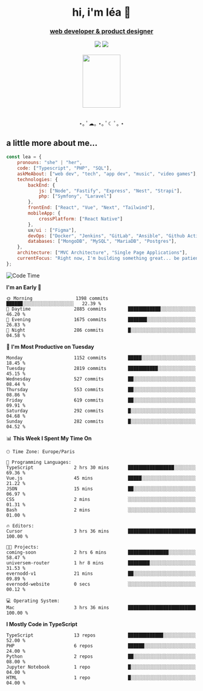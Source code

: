 <h1 align="center">hi, i'm léa 🌙</h1>
<h3 align="center"><ins>web developer & product designer</ins></h3>  
<div align="center">
  <a href="https://www.linkedin.com/in/lea-reiter22/"><img src="https://img.shields.io/badge/LinkedIn-0077B5?style=for-the-badge&logo=linkedin&logoColor=white"/></a>
  <a href="mailto:lea.reiter@outlook.fr"><img src="https://img.shields.io/badge/Contact-2A2A2A?style=for-the-badge&logo=minutemailer&logoColor=white"/></a>
</div>
<br>
  <div align="center">  <img src="https://github.com/xmnchild/xmnchild/blob/main/1702415560_StardewValleyHappyGreyCat.png" height="140" width="100"/>
</div>
<br>
  <p align="center">
                 ⋆｡ ﾟ☁︎｡ ⋆｡ ﾟ☾ ﾟ｡ ⋆
  </p>
  <h2>a little more about me...</h2>
  
```js
const lea = {
    pronouns: "she" | "her",
    code: ["Typescript", "PHP", "SQL"],
    askMeAbout: ["web dev", "tech", "app dev", "music", "video games"],
    technologies: {
        backEnd: {
            js: ["Node", "Fastify", "Express", "Nest", "Strapi"],
            php: ["Symfony", "Laravel"]
        },
        frontEnd: ["React", "Vue", "Next", "Tailwind"],
        mobileApp: {
            crossPlatform: ["React Native"]
        },
        ux/ui : ["Figma"],
        devOps: ["Docker", "Jenkins", "GitLab", "Ansible", "Github Actions"],
        databases: ["MongoDB", "MySQL", "MariaDB", "Postgres"],
    },
    architecture: ["MVC Architecture", "Single Page Applications"],
    currentFocus: "Right now, I'm building something great... be patient.",
};
```
<!--START_SECTION:waka-->
![Code Time](http://img.shields.io/badge/Code%20Time-481%20hrs%2031%20mins-blue)

**I'm an Early 🐤** 

```text
🌞 Morning                1398 commits        ██████░░░░░░░░░░░░░░░░░░░   22.39 % 
🌆 Daytime                2885 commits        ████████████░░░░░░░░░░░░░   46.20 % 
🌃 Evening                1675 commits        ███████░░░░░░░░░░░░░░░░░░   26.83 % 
🌙 Night                  286 commits         █░░░░░░░░░░░░░░░░░░░░░░░░   04.58 % 
```
📅 **I'm Most Productive on Tuesday** 

```text
Monday                   1152 commits        █████░░░░░░░░░░░░░░░░░░░░   18.45 % 
Tuesday                  2819 commits        ███████████░░░░░░░░░░░░░░   45.15 % 
Wednesday                527 commits         ██░░░░░░░░░░░░░░░░░░░░░░░   08.44 % 
Thursday                 553 commits         ██░░░░░░░░░░░░░░░░░░░░░░░   08.86 % 
Friday                   619 commits         ██░░░░░░░░░░░░░░░░░░░░░░░   09.91 % 
Saturday                 292 commits         █░░░░░░░░░░░░░░░░░░░░░░░░   04.68 % 
Sunday                   282 commits         █░░░░░░░░░░░░░░░░░░░░░░░░   04.52 % 
```


📊 **This Week I Spent My Time On** 

```text
🕑︎ Time Zone: Europe/Paris

💬 Programming Languages: 
TypeScript               2 hrs 30 mins       █████████████████░░░░░░░░   69.36 % 
Vue.js                   45 mins             █████░░░░░░░░░░░░░░░░░░░░   21.22 % 
JSON                     15 mins             ██░░░░░░░░░░░░░░░░░░░░░░░   06.97 % 
CSS                      2 mins              ░░░░░░░░░░░░░░░░░░░░░░░░░   01.31 % 
Bash                     2 mins              ░░░░░░░░░░░░░░░░░░░░░░░░░   01.00 % 

🔥 Editors: 
Cursor                   3 hrs 36 mins       █████████████████████████   100.00 % 

🐱‍💻 Projects: 
coming-soon              2 hrs 6 mins        ███████████████░░░░░░░░░░   58.47 % 
universem-router         1 hr 8 mins         ████████░░░░░░░░░░░░░░░░░   31.53 % 
evernodd-v1              21 mins             ██░░░░░░░░░░░░░░░░░░░░░░░   09.89 % 
evernodd-website         0 secs              ░░░░░░░░░░░░░░░░░░░░░░░░░   00.12 % 

💻 Operating System: 
Mac                      3 hrs 36 mins       █████████████████████████   100.00 % 
```

**I Mostly Code in TypeScript** 

```text
TypeScript               13 repos            █████████████░░░░░░░░░░░░   52.00 % 
PHP                      6 repos             ██████░░░░░░░░░░░░░░░░░░░   24.00 % 
Python                   2 repos             ██░░░░░░░░░░░░░░░░░░░░░░░   08.00 % 
Jupyter Notebook         1 repo              █░░░░░░░░░░░░░░░░░░░░░░░░   04.00 % 
HTML                     1 repo              █░░░░░░░░░░░░░░░░░░░░░░░░   04.00 % 
```




<!--END_SECTION:waka-->
